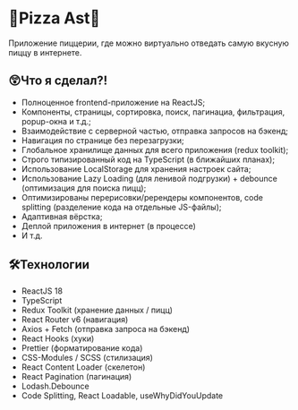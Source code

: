 # 🍕Pizza Ast🍕

Приложение пиццерии, где можно виртуально отведать самую вкусную пиццу в интернете.

## 😲Что я сделал?!

- Полноценное frontend-приложение на ReactJS;
- Компоненты, страницы, сортировка, поиск, пагинациа, фильтрация, popup-окна и т.д.;
- Взаимодействие с серверной частью, отправка запросов на бэкенд;
- Навигация по странице без перезагрузки;
- Глобальное хранилище данных для всего приложения (redux toolkit);
- Строго типизированный код на TypeScript (в ближайших планах);
- Использование LocalStorage для хранения настроек сайта;
- Использование Lazy Loading (для ленивой подгрузки) + debounce (оптимизация для поиска пицц);
- Оптимизированы перерисовки/ререндеры компонентов, code splitting (разделение кода на отдельные JS-файлы);
- Адаптивная вёрстка;
- Деплой приложения в интернет (в процессе)
- И т.д.

## 🛠Технологии

- ReactJS 18
- TypeScript
- Redux Toolkit (хранение данных / пицц)
- React Router v6 (навигация)
- Axios + Fetch (отправка запроса на бэкенд)
- React Hooks (хуки)
- Prettier (форматирование кода)
- CSS-Modules / SCSS (стилизация)
- React Content Loader (скелетон)
- React Pagination (пагинация)
- Lodash.Debounce
- Code Splitting, React Loadable, useWhyDidYouUpdate

